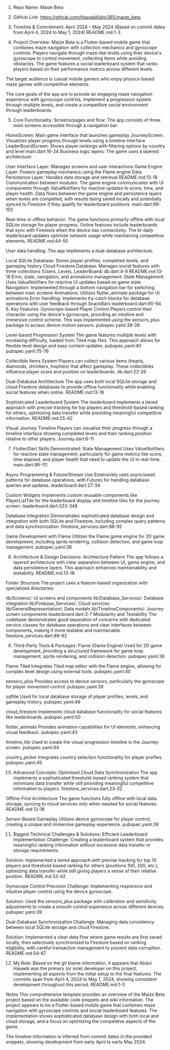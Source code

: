 1. Repo Name:
Maize Beta

2. GitHub Link:
https://github.com/HaseebKahn365/maize_beta

3. Timeline & Commitment:
April 2024 – May 2024 (Based on commit dates from April 4, 2024 to May 1, 2024) README.md:1-3

4. Project Overview:
Maize Beta is a Flutter-based mobile game that combines maze navigation with collection mechanics and gyroscope controls. Players navigate through maze-like levels using their device's gyroscope to control movement, collecting items while avoiding obstacles. The game features a social leaderboard system that ranks players based on their performance metrics across different levels.

The target audience is casual mobile gamers who enjoy physics-based maze games with competitive elements.

The core goals of the app are to provide an engaging maze navigation experience with gyroscope controls, implement a progression system through multiple levels, and create a competitive social environment through leaderboards.

5. Core Functionality:
Screens/pages and flow:
The app consists of three main screens accessible through a navigation bar:

HomeScreen: Main game interface that launches gameplay
JourneyScreen: Visualizes player progress through levels using a timeline interface
LeaderBoardScreen: Shows player rankings with filtering options by country and level main.dart:16-24
Business logic layers:
The game uses a layered architecture:

User Interface Layer: Manages screens and user interactions
Game Engine Layer: Powers gameplay mechanics using the Flame engine
Data Persistence Layer: Handles data storage and retrieval README.md:13-18
Communication between modules:
The game engine communicates with UI components through ValueNotifiers for reactive updates to score, time, and player health. Data flows between the game engine and persistence layers when levels are completed, with results being saved locally and potentially synced to Firestore if they qualify for leaderboard positions. main.dart:99-102

Real-time or offline behavior:
The game functions primarily offline with local SQLite storage for player progress. Online features include leaderboards that sync with Firestore when the device has connectivity. The bi-daily leaderboard updates optimize network usage while maintaining competitive elements. README.md:44-50

User data handling:
The app implements a dual-database architecture:

Local SQLite Database: Stores player profiles, completed levels, and gameplay history
Cloud Firestore Database: Manages social features with three collections (Users, Levels, LeaderBoard) db.dart:4-8 README.md:13-18
Error, state, navigation, and animations management:
State Management: Uses ValueNotifiers for reactive UI updates based on game state
Navigation: Implemented through a bottom navigation bar for switching between main screens
Animations: Utilizes flutter_animate package for UI animations
Error Handling: Implements try-catch blocks for database operations with user feedback through SnackBars leaderboard.dart:90-94
6. Key Features:
Gyroscope-based Player Control
Players control their character using the device's gyroscope, providing an intuitive and immersive control scheme. This was implemented using the sensors_plus package to access device motion sensors. pubspec.yaml:38-39

Level-based Progression System
The game features multiple levels with increasing difficulty, loaded from Tiled map files. This approach allows for flexible level design and easy content updates. pubspec.yaml:40 pubspec.yaml:75-76

Collectible Items System
Players can collect various items (hearts, diamonds, shrinkers, trophies) that affect gameplay. These collectibles influence player score and position on leaderboards. db.dart:22-26

Dual-Database Architecture
The app uses both local SQLite storage and cloud Firestore databases to provide offline functionality while enabling social features when online. README.md:13-18

Sophisticated Leaderboard System
The leaderboard implements a tiered approach with precise tracking for top players and threshold-based ranking for others, optimizing data transfer while providing meaningful competitive information. README.md:25-42

Visual Journey Timeline
Players can visualize their progress through a timeline interface showing completed levels and their ranking position relative to other players. Journey.dart:6-11

7. Flutter/Dart Skills Demonstrated:
State Management
Uses ValueNotifiers for reactive state management, particularly for game metrics like score, time elapsed, and player health that need to update the UI in real-time. main.dart:99-111

Async Programming & Future/Stream Use
Extensively uses async/await patterns for database operations, with Futures for handling database queries and updates. leaderboard.dart:27-34

Custom Widgets
Implements custom reusable components like PlayerListTile for the leaderboard display and timeline tiles for the journey screen. leaderboard.dart:333-348

Database Integration
Demonstrates sophisticated database design and integration with both SQLite and Firestore, including complex query patterns and data synchronization. firestore_services.dart:88-92

Game Development with Flame
Utilizes the Flame game engine for 2D game development, including sprite rendering, collision detection, and game loop management. pubspec.yaml:38

8. Architecture & Design Decisions:
Architecture Pattern
The app follows a layered architecture with clear separation between UI, game engine, and data persistence layers. This approach enhances maintainability and testability. README.md:13-18

Folder Structure
The project uses a feature-based organization with specialized directories:

lib/Screens/: UI screens and components
lib/Database_Services/: Database integration
lib/Firebase_Services/: Cloud services
lib/GeneralRepresentation/: Data models
lib/TimelineComponents/: Journey screen components leaderboard.dart:3-7
Modularity and Testability
The codebase demonstrates good separation of concerns with dedicated service classes for database operations and clear interfaces between components, making it more testable and maintainable. firestore_services.dart:88-92

9. Third-Party Tools & Packages:
Flame (Game Engine)
Used for 2D game development, providing a structured framework for game loop management, sprite rendering, and collision detection. pubspec.yaml:38

Flame Tiled
Integrates Tiled map editor with the Flame engine, allowing for complex level design using external tools. pubspec.yaml:40

sensors_plus
Provides access to device sensors, particularly the gyroscope for player movement control. pubspec.yaml:39

sqflite
Used for local database storage of player profiles, levels, and gameplay history. pubspec.yaml:46

cloud_firestore
Implements cloud database functionality for social features like leaderboards. pubspec.yaml:50

flutter_animate
Provides animation capabilities for UI elements, enhancing visual feedback. pubspec.yaml:43

timeline_tile
Used to create the visual progression timeline in the Journey screen. pubspec.yaml:44

country_picker
Integrates country selection functionality for player profiles. pubspec.yaml:45

10. Advanced Concepts:
Optimized Cloud Data Synchronization
The app implements a sophisticated threshold-based ranking system that minimizes data transfer while still providing meaningful competitive information to players. firestore_services.dart:23-32

Offline-First Architecture
The game functions fully offline with local data storage, syncing to cloud services only when needed for social features. README.md:13-18

Sensor-Based Gameplay
Utilizes device gyroscope for player control, creating a unique and immersive gameplay experience. pubspec.yaml:39

11. Biggest Technical Challenges & Solutions:
Efficient Leaderboard Implementation
Challenge: Creating a leaderboard system that provides meaningful ranking information without excessive data transfer or storage requirements.

Solution: Implemented a tiered approach with precise tracking for top 10 players and threshold-based ranking for others (positions 100, 200, etc.), optimizing data transfer while still giving players a sense of their relative position. README.md:33-42

Gyroscope Control Precision
Challenge: Implementing responsive and intuitive player control using the device gyroscope.

Solution: Used the sensors_plus package with calibration and sensitivity adjustments to create a smooth control experience across different devices. pubspec.yaml:39

Dual-Database Synchronization
Challenge: Managing data consistency between local SQLite storage and cloud Firestore.

Solution: Implemented a clear data flow where game results are first saved locally, then selectively synchronized to Firestore based on ranking eligibility, with careful transaction management to prevent data corruption. README.md:54-67

12. My Role:
Based on the git blame information, it appears that Abdul Haseeb was the primary (or sole) developer on this project, implementing all aspects from the initial setup to the final features. The commits span from April 4, 2024 to May 1, 2024, showing consistent development throughout this period. README.md:1-3

Notes
This comprehensive template provides an overview of the Maize Beta project based on the available code snippets and wiki information. The project appears to be a Flutter-based mobile game that combines maze navigation with gyroscope controls and social leaderboard features. The implementation shows sophisticated database design with both local and cloud storage, and a focus on optimizing the competitive aspects of the game.

The timeline information is inferred from commit dates in the provided snippets, showing development from early April to early May 2024.